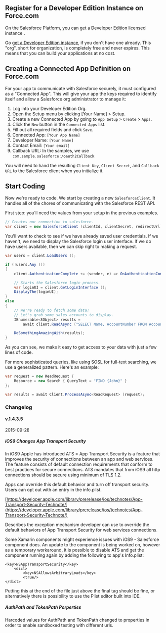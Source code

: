 ## Register for a Developer Edition Instance on Force.com

On the Salesforce Platform, you can get a Developer Edition licensed instance .  

Go [get a Developer Edition instance](http://developer.force.com/join), if you don't have one already. This "org", short for organization, is completely free and never expires. This means that you can build your applications at no cost.


## Creating a Connected App Definition on Force.com
For your app to communicate with Salesforce securely, it must configured as a "Connected App".  This will give
your app the keys required to identify itself and allow a Salesforce org administrator to manage it:

1. Log into your Developer Edition Org.
2. Open the Setup menu by clicking [Your Name] > Setup.
3. Create a new Connected App by going to `App Setup` > `Create` > `Apps`.
4. Click the `New` button in the `Connected Apps` list.
5. Fill out all required fields and click `Save`.
6. Connected App: `[Your App Name]`
7. Developer Name: `[Your Name]`
8. Contact Email: `[Your email]`
9. Callback URL: In the samples, we use `com.sample.salesforce:/oauth2Callback`

You will need to hand the resulting `Client Key`, `Client Secret`, and `Callback URL` to the Salesforce client when you initialize it.

## Start Coding

Now we're ready to code. We start by creating a new `SalesforceClient`. It handles all of the chores of communicating with the Salesforce REST API.

First step: you'll need the values from your setup in the previous examples.
```csharp
// Creates our connection to salesforce.
var client = new SalesforceClient (clientId, clientSecret, redirectUrl);
```

You'll want to check to see if we have already saved user credentials. If we haven't, we need to display the Salesforce login user interface.
If we do have users available, then we can skip right to making a request.

```csharp
var users = client.LoadUsers ();

if (!users.Any ())
{
	client.AuthenticationComplete += (sender, e) => OnAuthenticationCompleted (e);

    // Starts the Salesforce login process.
	var loginUI = client.GetLoginInterface (); 
	DisplayThe(loginUI);
} 
else 
{
    // We're ready to fetch some data!
	// Let's grab some sales accounts to display.
	IEnumerable<SObject> results = 
		await client.ReadAsync ("SELECT Name, AccountNumber FROM Account");

	DoSomethingAmazingWith(results);
}
```

As you can see, we make it easy to get access to your data with just a few lines of code.

For more sophisticated queries, like using SOSL for full-text searching, we use a generalized pattern. Here's an example:

```csharp
var request = new ReadRequest {
	Resource = new Search { QueryText = "FIND {John}" }
};

var results = await Client.ProcessAsync<ReadRequest> (request);
```

### Changelog

#### v.1.4.3.5

2015-09-28

##### iOS9 Changes App Transport Security 

In iOS9 Apple has introduced ATS = App Transport Security is a feature that 
improves the security of connections between an app and web services. The 
feature consists of default connection requirements that conform to best 
practices for secure connections. ATS mandates that from iOS9 all http 
connections should be secure using minimum of TLS 1.2.

Apps can override this default behavior and turn off transport security.
Users can opt out with an entry in the info.plist.

[https://developer.apple.com/library/prerelease/ios/technotes/App-Transport-Security-Technote/](https://developer.apple.com/library/prerelease/ios/technotes/App-Transport-Security-Technote/)

Describes the exception mechanism developer can use to override the default 
behaviors of App Transport Security for web services connections.

Some Xamarin components might experience issues with iOS9 - Salesforce
component does. An update to the component is being worked on, however as a 
temporary workaround, it is possible to disable ATS and get the component 
running again by adding the following to app's Info.plist:

	<key>NSAppTransportSecurity</key>
		<dict>
			<key>NSAllowsArbitraryLoads</key>
			<true/>
	</dict>

Putting this at the end of the file just above the final </dict> tag should be 
fine, or alternatively there is possibility to use the Plist editor built into 
IDE.

##### AuthPath and TokenPath Porperties

Harcoded values for AuthPath and TokenPath changed to properties in order to
enable sandboxed testing with different urls.


